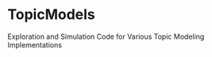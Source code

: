 TopicModels
===========

Exploration and Simulation Code for Various Topic Modeling Implementations
